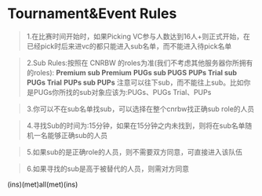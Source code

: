 # Tournament&Event Rules
> 1.在比赛时间开始时，如果Picking VC参与人数达到16人+则正式开始，在已经pick时后来进vc的都只能进入sub名单，而不能进入待pick名单

> 2.Sub Rules:按照在 CNRBW 的roles为准(我们不考虑其他服务器你所拥有的roles):
**Premium sub Premium**
**PUGs sub PUGS**
**PUPs Trial sub PUGs Trial**
**PUPs sub PUPs**
注意可以往下sub，而不能往上sub。比如你是PUGs你所找的sub对象应该为:PUGs、PUGs Trial、PUPs

> 3.你可以不在sub名单找sub，可以选择在整个cnrbw找正确sub role的人员

> 4.寻找Sub的时间为:15分钟，如果在15分钟之内未找到，则将在sub名单随机一名能够正确sub的人员

> 5.如果sub的是正确role的人员，则不需要双方同意，可直接进入该队伍

> 6.如果寻找的sub是高于被替代的人员，则需对方同意

(ins)(met)all(met)(ins)
